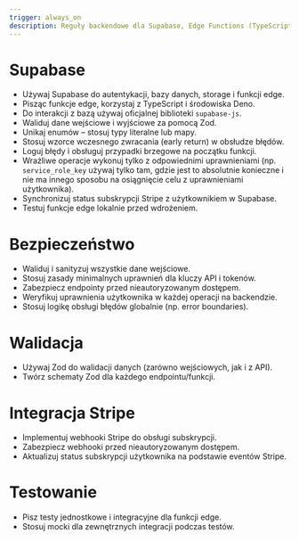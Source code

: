 ```yaml
---
trigger: always_on
description: Reguły backendowe dla Supabase, Edge Functions (TypeScript/Deno), bezpieczeństwa, walidacji oraz integracji z Stripe.
---
```


# Supabase

- Używaj Supabase do autentykacji, bazy danych, storage i funkcji edge.
- Pisząc funkcje edge, korzystaj z TypeScript i środowiska Deno.
- Do interakcji z bazą używaj oficjalnej biblioteki `supabase-js`.
- Waliduj dane wejściowe i wyjściowe za pomocą Zod.
- Unikaj enumów – stosuj typy literalne lub mapy.
- Stosuj wzorce wczesnego zwracania (early return) w obsłudze błędów.
- Loguj błędy i obsługuj przypadki brzegowe na początku funkcji.
- Wrażliwe operacje wykonuj tylko z odpowiednimi uprawnieniami (np. `service_role_key` używaj tylko tam, gdzie jest to absolutnie konieczne i nie ma innego sposobu na osiągnięcie celu z uprawnieniami użytkownika).
- Synchronizuj status subskrypcji Stripe z użytkownikiem w Supabase.
- Testuj funkcje edge lokalnie przed wdrożeniem.

# Bezpieczeństwo

- Waliduj i sanityzuj wszystkie dane wejściowe.
- Stosuj zasady minimalnych uprawnień dla kluczy API i tokenów.
- Zabezpiecz endpointy przed nieautoryzowanym dostępem.
- Weryfikuj uprawnienia użytkownika w każdej operacji na backendzie.
- Stosuj logikę obsługi błędów globalnie (np. error boundaries).

# Walidacja

- Używaj Zod do walidacji danych (zarówno wejściowych, jak i z API).
- Twórz schematy Zod dla każdego endpointu/funkcji.

# Integracja Stripe

- Implementuj webhooki Stripe do obsługi subskrypcji.
- Zabezpiecz webhooki przed nieautoryzowanym dostępem.
- Aktualizuj status subskrypcji użytkownika na podstawie eventów Stripe.

# Testowanie

- Pisz testy jednostkowe i integracyjne dla funkcji edge.
- Stosuj mocki dla zewnętrznych integracji podczas testów.
